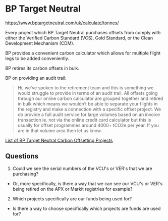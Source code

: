 # BP Target Neutral

https://www.bptargetneutral.com/uk/calculate/tonnes/

Every project which BP Target Neutral purchases offsets from comply with either the Verified Carbon Standard (VCS), Gold Standard, or the Clean Development Mechanism (CDM).

BP provides a convenient carbon calculator which allows for multiple flight legs to be added conveniently.

BP retires its carbon offsets in bulk. 

BP on providing an audit trail:

>Hi, we’ve spoken to the retirement team and this is something we would struggle to provide in terms of an audit trail. All offsets going through our online carbon calculator are grouped together and retired in bulk which means we wouldn’t be able to separate your flights in the registry and make a connection with a specific offset project. We do provide a full audit service for large volumes based on an invoice transaction ie. not via the online credit card calculator but this is usually for offset programmes around 4000+ tCO2e per year. If you are in that volume area then let us know.

[List of BP Target Neutral Carbon Offsetting Projects](https://www.bptargetneutral.com/uk/how-we-work/our-projects/)



## Questions

1. Could we see the serial numbers of the VCU's or VER's that we are purchasing?
  * Or, more specifically, is there a way that we can see our VCU's or VER's being retired on the APX or Markit registries for example?
2. Which projects specifically are our funds being used for?
  * Is there a way to choose specifically which projects are funds are used for?
  